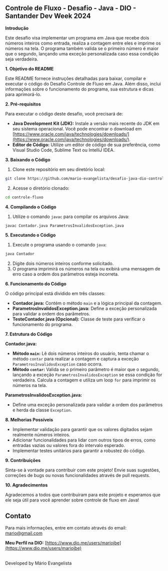 ## Controle de Fluxo - Desafio - Java - DIO - Santander Dev Week 2024

**Introdução**

Este desafio visa implementar um programa em Java que recebe dois números inteiros como entrada, realiza a contagem entre eles e imprime os números na tela. O programa também valida se o primeiro número é maior que o segundo, lançando uma exceção personalizada caso essa condição seja verdadeira.

**1. Objetivo do README**

Este README fornece instruções detalhadas para baixar, compilar e executar o código do Desafio Controle de Fluxo em Java. Além disso, inclui informações sobre o funcionamento do programa, sua estrutura e dicas para aprimorá-lo.

**2. Pré-requisitos**

Para executar o código deste desafio, você precisará de:

* **Java Development Kit (JDK):** Instale a versão mais recente do JDK em seu sistema operacional. Você pode encontrar o download em [https://www.oracle.com/java/technologies/downloads/](https://www.oracle.com/java/technologies/downloads/).
* **Editor de Código:** Utilize um editor de código de sua preferência, como Visual Studio Code, Sublime Text ou IntelliJ IDEA.

**3. Baixando o Código**

1. Clone este repositório em seu diretório local:

```bash
git clone https://github.com/mario-evangelista/desafio-java-dio-controle-fluxo.git
```

2. Acesse o diretório clonado:

```bash
cd controle-fluxo
```

**4. Compilando o Código**

1. Utilize o comando `javac` para compilar os arquivos Java:

```bash
javac Contador.java ParametrosInvalidosException.java
```

**5. Executando o Código**

1. Execute o programa usando o comando `java`:

```bash
java Contador
```

2. Digite dois números inteiros conforme solicitado.
3. O programa imprimirá os números na tela ou exibirá uma mensagem de erro caso a ordem dos parâmetros esteja incorreta.

**6. Funcionamento do Código**

O código principal está dividido em três classes:

* **Contador.java:** Contém o método `main` e a lógica principal da contagem.
* **ParametrosInvalidosException.java:** Define a exceção personalizada para validar a ordem dos parâmetros.
* **TesteContador.java (Opcional):** Classe de teste para verificar o funcionamento do programa.

**7. Estrutura do Código**

**Contador.java:**

* **Método `main`:** Lê dois números inteiros do usuário, tenta chamar o método `contar` para realizar a contagem e captura a exceção `ParametrosInvalidosException` caso ocorra.
* **Método `contar`:** Valida se o primeiro parâmetro é maior que o segundo, lançando a exceção `ParametrosInvalidosException` se essa condição for verdadeira. Calcula a contagem e utiliza um loop `for` para imprimir os números na tela.

**ParametrosInvalidosException.java:**

* Define uma exceção personalizada para validar a ordem dos parâmetros e herda da classe `Exception`.

**8. Melhorias Possíveis**

* Implementar validação para garantir que os valores digitados sejam realmente números inteiros.
* Adicionar funcionalidades para lidar com outros tipos de erros, como entradas vazias ou valores fora do intervalo esperado.
* Implementar testes unitários para garantir a robustez do código.

**9. Contribuições**

Sinta-se à vontade para contribuir com este projeto! Envie suas sugestões, correções de bugs ou novas funcionalidades através de pull requests.

**10. Agradecimentos**

Agradecemos a todos que contribuíram para este projeto e esperamos que ele seja útil para você aprender sobre controle de fluxo em Java!


## Contato

Para mais informações, entre em contato através do email: mario@gmail.com

**Meu Perfil na DIO:** [https://www.dio.me/users/mariojbe](https://www.dio.me/users/mariojbe)

<br>
Developed by Mário Evangelista

